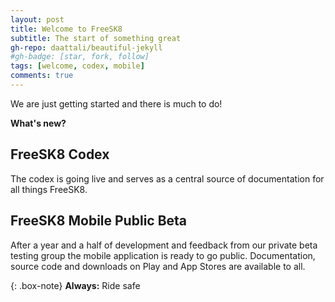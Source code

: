 ```yaml
---
layout: post
title: Welcome to FreeSK8
subtitle: The start of something great
gh-repo: daattali/beautiful-jekyll
#gh-badge: [star, fork, follow]
tags: [welcome, codex, mobile]
comments: true
---
```


We are just getting started and there is much to do!

**What's new?**

## FreeSK8 Codex

The codex is going live and serves as a central source of documentation for all things FreeSK8.

## FreeSK8 Mobile Public Beta

After a year and a half of development and feedback from our private beta testing group the mobile application is ready to go public. Documentation, source code and downloads on Play and App Stores are available to all.

{: .box-note}
**Always:** Ride safe
